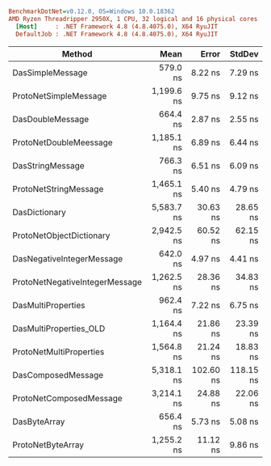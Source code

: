 ``` ini

BenchmarkDotNet=v0.12.0, OS=Windows 10.0.18362
AMD Ryzen Threadripper 2950X, 1 CPU, 32 logical and 16 physical cores
  [Host]     : .NET Framework 4.8 (4.8.4075.0), X64 RyuJIT
  DefaultJob : .NET Framework 4.8 (4.8.4075.0), X64 RyuJIT


```
|                         Method |       Mean |     Error |    StdDev |
|------------------------------- |-----------:|----------:|----------:|
|               DasSimpleMessage |   579.0 ns |   8.22 ns |   7.29 ns |
|          ProtoNetSimpleMessage | 1,199.6 ns |   9.75 ns |   9.12 ns |
|               DasDoubleMessage |   664.4 ns |   2.87 ns |   2.55 ns |
|         ProtoNetDoubleMeessage | 1,185.1 ns |   6.89 ns |   6.44 ns |
|               DasStringMessage |   766.3 ns |   6.51 ns |   6.09 ns |
|          ProtoNetStringMessage | 1,465.1 ns |   5.40 ns |   4.79 ns |
|                  DasDictionary | 5,583.7 ns |  30.63 ns |  28.65 ns |
|       ProtoNetObjectDictionary | 2,942.5 ns |  60.52 ns |  62.15 ns |
|      DasNegativeIntegerMessage |   642.0 ns |   4.97 ns |   4.41 ns |
| ProtoNetNegativeIntegerMessage | 1,262.5 ns |  28.36 ns |  34.83 ns |
|             DasMultiProperties |   962.4 ns |   7.22 ns |   6.75 ns |
|         DasMultiProperties_OLD | 1,164.4 ns |  21.86 ns |  23.39 ns |
|        ProtoNetMultiProperties | 1,564.8 ns |  21.24 ns |  18.83 ns |
|             DasComposedMessage | 5,318.1 ns | 102.60 ns | 118.15 ns |
|        ProtoNetComposedMessage | 3,214.1 ns |  24.88 ns |  22.06 ns |
|                   DasByteArray |   656.4 ns |   5.73 ns |   5.08 ns |
|              ProtoNetByteArray | 1,255.2 ns |  11.12 ns |   9.86 ns |
